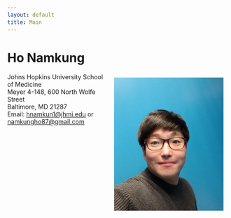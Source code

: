```yaml
---
layout: default
title: Main
---
```

# **Ho Namkung**

<img align="right" style="float:center;padding:10px;" width="250" src="Image/Profile.jpeg">

Johns Hopkins University School of Medicine\
Meyer 4-148, 600 North Wolfe Street\
Baltimore, MD 21287\
Email: hnamkun1@jhmi.edu or namkungho87@gmail.com


